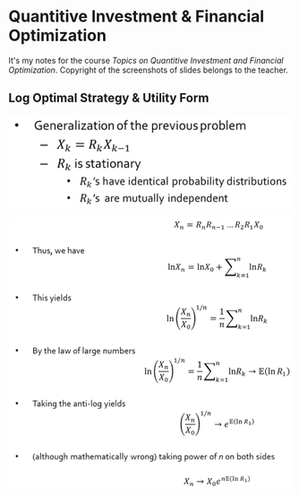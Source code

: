 # Quantitive Investment & Financial Optimization

It's my notes for the course *Topics on Quantitive Investment and Financial Optimization*. Copyright of the screenshots of slides belongs to the teacher.

## Log Optimal Strategy & Utility Form

![Screen Shot 2021-03-07 at 9.45.37 AM](Quantitive%20Investment.assets/Screen%20Shot%202021-03-07%20at%209.45.37%20AM.png)

![Screen Shot 2021-03-07 at 9.46.01 AM](Quantitive%20Investment.assets/Screen%20Shot%202021-03-07%20at%209.46.01%20AM.png)

